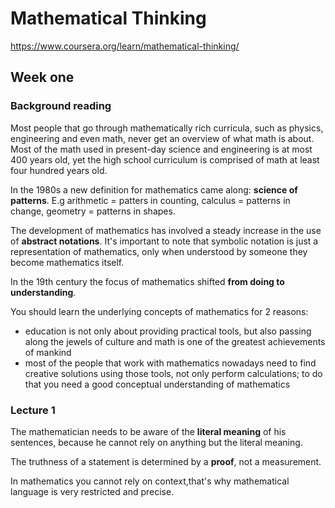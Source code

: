 # Mathematical Thinking
https://www.coursera.org/learn/mathematical-thinking/

## Week one
### Background reading
Most people that go through mathematically rich curricula, such as physics, engineering and even math, never get an overview of what math is about.
Most of the math used in present-day science and engineering is at most 400 years old, yet the high school curriculum is comprised of math at least four hundred years old.

In the 1980s a new definition for mathematics came along: **science of patterns**. E.g arithmetic = patters in counting, calculus = patterns in change, geometry = patterns in shapes.

The development of mathematics has involved a steady increase in the use of **abstract notations**. It's important to note that symbolic notation is just a representation of mathematics, only when understood by someone they become mathematics itself.

In the 19th century the focus of mathematics shifted **from doing to understanding**. 

You should learn the underlying concepts of mathematics for 2 reasons:
- education is not only about providing practical tools, but also passing along the jewels of culture and math is one of the greatest achievements of mankind
- most of the people that work with mathematics nowadays need to find creative solutions using those tools, not only perform calculations; to do that you need a good conceptual understanding of mathematics

### Lecture 1
The mathematician needs to be aware of the **literal meaning** of his sentences, because he cannot rely on anything but the literal meaning.

The truthness of a statement is determined by a **proof**, not a measurement.

In mathematics you cannot rely on context,that's why mathematical language is very restricted and precise.